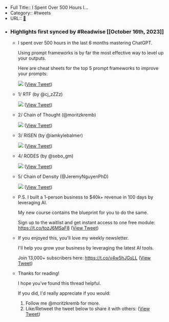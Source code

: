 - Full Title:: I Spent Over 500 Hours I...
- Category:: #tweets
- URL:: [🔗](https://twitter.com/moritzkremb/status/1713544027470201207)
- ### Highlights first synced by #Readwise [[October 16th, 2023]]
    - I spent over 500 hours in the last 6 months mastering ChatGPT.
      
      Using prompt frameworks is by far the most effective way to level up your outputs.
      
      Here are cheat sheets for the top 5 prompt frameworks to improve your prompts: 
      
      ![](https://pbs.twimg.com/media/F8e7NXGbQAAYbgr.jpg) ([View Tweet](https://twitter.com/moritzkremb/status/1713544027470201207))
    - 1/ RTF (by @cj_zZZz) 
      
      ![](https://pbs.twimg.com/media/F8e7N1_bAAAHuio.png) ([View Tweet](https://twitter.com/moritzkremb/status/1713544035816902715))
    - 2/ Chain of Thought (@moritzkremb) 
      
      ![](https://pbs.twimg.com/media/F8e7OUhaAAALf-Y.jpg) ([View Tweet](https://twitter.com/moritzkremb/status/1713544044021010827))
    - 3/ RISEN (by @iamkylebalmer) 
      
      ![](https://pbs.twimg.com/media/F8e7OzQa4AAxv1o.jpg) ([View Tweet](https://twitter.com/moritzkremb/status/1713544051994272123))
    - 4/ RODES (by @sebo_gm) 
      
      ![](https://pbs.twimg.com/media/F8e7PQ6aEAEE8Ae.png) ([View Tweet](https://twitter.com/moritzkremb/status/1713544059695100279))
    - 5/ Chain of Density (@JeremyNguyenPhD) 
      
      ![](https://pbs.twimg.com/media/F8e7PupbsAA-X8f.jpg) ([View Tweet](https://twitter.com/moritzkremb/status/1713544070075912277))
    - P.S. I built a 1-person business to $40k+ revenue in 100 days by leveraging AI.
      
      My new course contains the blueprint for you to do the same.
      
      Sign up to the waitlist and get instant access to one free module:
      https://t.co/tozJ6MSaF8 ([View Tweet](https://twitter.com/moritzkremb/status/1713544073246843108))
    - If you enjoyed this, you'll love my weekly newsletter.
      
      I'll help you grow your business by leveraging the latest AI tools.
      
      Join 13,000+ subscribers here:
      https://t.co/v4w5hJGsLL ([View Tweet](https://twitter.com/moritzkremb/status/1713544075994148963))
    - Thanks for reading!
      
      I hope you've found this thread helpful.
      
      If you did, I'd really appreciate if you would:
      
      1. Follow me @moritzkremb for more.
      2. Like/Retweet the tweet below to share it with others: ([View Tweet](https://twitter.com/moritzkremb/status/1713544079202795640))
